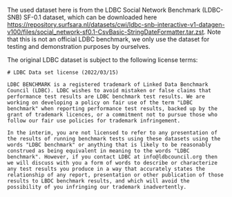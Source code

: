 The used dataset here is from the LDBC Social Network Benchmark (LDBC-SNB) SF-0.1 dataset, which can be downloaded here https://repository.surfsara.nl/datasets/cwi/ldbc-snb-interactive-v1-datagen-v100/files/social_network-sf0.1-CsvBasic-StringDateFormatter.tar.zst.
Note that this is not an official LDBC benchmark, we only use the dataset for testing and demonstration purposes by ourselves.

The original LDBC dataset is subject to the following license terms:
```
# LDBC Data set license (2022/03/15)

LDBC BENCHMARK is a registered trademark of Linked Data Benchmark Council (LDBC). LDBC wishes to avoid mistaken or false claims that performance test results are LDBC benchmark test results. We are working on developing a policy on fair use of the term "LDBC benchmark" when reporting performance test results, backed up by the grant of trademark licences, or a commitment not to pursue those who follow our fair use policies for trademark infringement.

In the interim, you are not licensed to refer to any presentation of the results of running benchmark tests using these datasets using the words "LDBC benchmark" or anything that is likely to be reasonably construed as being equivalent in meaning to the words "LDBC benchmark". However, if you contact LDBC at info@ldbcouncil.org then we will discuss with you a form of words to describe or characterize any test results you produce in a way that accurately states the relationship of any report, presentation or other publication of those results to LBDC benchmark results, and which will avoid the possibility of you infringing our trademark inadvertently.
```
